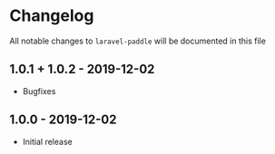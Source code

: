 # Changelog

All notable changes to `laravel-paddle` will be documented in this file

## 1.0.1 + 1.0.2 - 2019-12-02

- Bugfixes

## 1.0.0 - 2019-12-02

- Initial release
